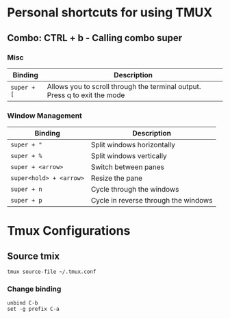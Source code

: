 # Personal shortcuts for using TMUX
## Combo: CTRL + b - Calling combo super

### Misc
| Binding | Description |
| ---- | ---- | 
| `super + [` | Allows you to scroll through the terminal output. Press q to exit the mode |

### Window Management
| Binding | Description |
| ---- | ---- | 
| `super + "` | Split windows horizontally | 
| `super + %` | Split windows vertically |
| `super + <arrow>` | Switch between panes |
| `super<hold> + <arrow>` | Resize the pane |
| `super + n` | Cycle through the windows |
| `super + p` | Cycle in reverse through the windows |

# Tmux Configurations
## Source tmix
```
tmux source-file ~/.tmux.conf
```
### Change binding
```
unbind C-b
set -g prefix C-a
```
